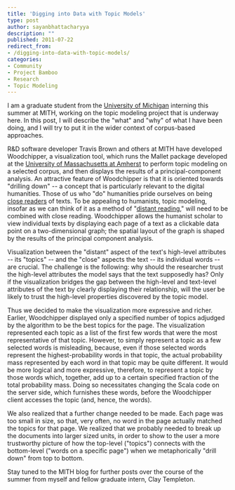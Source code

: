 ```yaml
---
title: 'Digging into Data with Topic Models'
type: post
author: sayanbhattacharyya
description: ""
published: 2011-07-22
redirect_from: 
- /digging-into-data-with-topic-models/
categories:
- Community
- Project Bamboo
- Research
- Topic Modeling
---
```

I am a graduate student from the [University of Michigan](http://www.umich.edu/) interning this summer at MITH, working on the topic modeling project that is underway here. In this post, I will describe the "what" and "why" of what I have been doing, and I will try to put it in the wider context of corpus-based approaches.

R&D software developer Travis Brown and others at MITH have developed Woodchipper, a visualization tool, which runs the Mallet package developed at the [University of Massachusetts at Amherst](http://www.umass.edu/) to perform topic modeling on a selected corpus, and then displays the results of a principal-component analysis. An attractive feature of Woodchipper is that it is oriented towards "drilling down" -- a concept that is particularly relevant to the digital humanities. Those of us who "do" humanities pride ourselves on being [close readers](http://en.wikipedia.org/wiki/Close_reading) of texts. To be appealing to humanists, topic modeling, insofar as we can think of it as a method of "[distant reading](http://mikejohnduff.blogspot.com/2009/11/distant-reading.html)," will need to be combined with close reading. Woodchipper allows the humanist scholar to view individual texts by displaying each page of a text as a clickable data point on a two-dimensional graph; the spatial layout of the graph is shaped by the results of the principal component analysis.

Visualization between the "distant" aspect of the text's high-level attributes -- its "topics" -- and the "close" aspects the text -- its individual words -- are crucial. The challenge is the following: why should the researcher trust the high-level attributes the model says that the text supposedly has? Only if the visualization bridges the gap between the high-level and text-level attributes of the text by clearly displaying their relationship, will the user be likely to trust the high-level properties discovered by the topic model.

Thus we decided to make the visualization more expressive and richer. Earlier, Woodchipper displayed only a specified number of topics adjudged by the algorithm to be the best topics for the page. The visualization represented each topic as a list of the first few words that were the most representative of that topic. However, to simply represent a topic as a few selected words is misleading, because, even if those selected words represent the highest-probability words in that topic, the actual probability mass represented by each word in that topic may be quite different. It would be more logical and more expressive, therefore, to represent a topic by those words which, together, add up to a certain specified fraction of the total probability mass. Doing so necessitates changing the Scala code on the server side, which furnishes these words, before the Woodchipper client accesses the topic (and, hence, the words).

We also realized that a further change needed to be made. Each page was too small in size, so that, very often, no word in the page actually matched the topics for that page. We realized that we probably needed to break up the documents into larger sized units, in order to show to the user a more trustworthy picture of how the top-level ("topics") connects with the bottom-level ("words on a specific page") when we metaphorically "drill down" from top to bottom.

Stay tuned to the MITH blog for further posts over the course of the summer from myself and fellow graduate intern, Clay Templeton.
